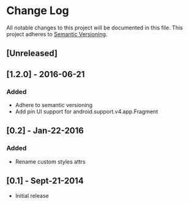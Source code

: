 # Change Log
All notable changes to this project will be documented in this file.
This project adheres to [Semantic Versioning](http://semver.org/).


## [Unreleased]

## [1.2.0] - 2016-06-21
### Added
- Adhere to semantic versioning
- Add pin UI support for android.support.v4.app.Fragment

## [0.2] - Jan-22-2016
### Added
- Rename custom styles attrs

## [0.1] - Sept-21-2014
- Initial release